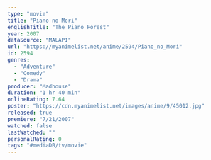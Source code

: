 ```yaml
---
type: "movie"
title: "Piano no Mori"
englishTitle: "The Piano Forest"
year: 2007
dataSource: "MALAPI"
url: "https://myanimelist.net/anime/2594/Piano_no_Mori"
id: 2594
genres: 
  - "Adventure"
  - "Comedy"
  - "Drama"
producer: "Madhouse"
duration: "1 hr 40 min"
onlineRating: 7.64
poster: "https://cdn.myanimelist.net/images/anime/9/45012.jpg"
released: true
premiere: "7/21/2007"
watched: false
lastWatched: ""
personalRating: 0
tags: "#mediaDB/tv/movie"
---
```

